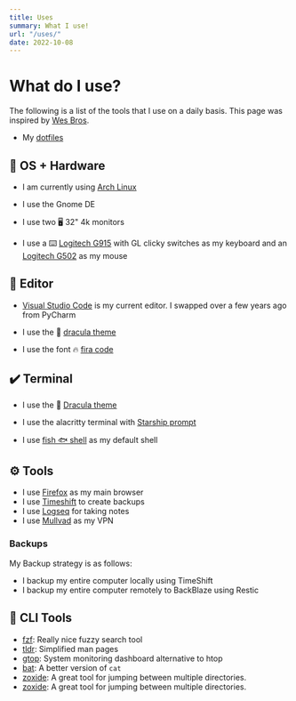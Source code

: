 ```yaml
---
title: Uses
summary: What I use!
url: "/uses/"
date: 2022-10-08
---
```


# What do I use?

The following is a list of the tools that I use on a daily basis. This page
was inspired by [Wes Bros](https://wesbos.com/uses).

- My [dotfiles](https://gitlab.com/hmajid2301/dotfiles)

## 🐧 OS + Hardware

- I am currently using [Arch Linux](https://archlinux.org/)

- I use the Gnome DE

- I use two 🖥️ 32" 4k monitors

- I use a ⌨️ [Logitech G915](https://www.logitechg.com/en-gb/products/gaming-keyboards/g915-low-profile-wireless-mechanical-gaming-keyboard.html) with GL clicky switches as my keyboard and an [Logitech G502](https://www.logitechg.com/en-gb/products/gaming-mice/g502-lightspeed-wireless-gaming-mouse.910-005568.html) as my mouse

## 📑 Editor

- [Visual Studio Code](https://code.visualstudio.com/) is my current editor. I swapped over a few years ago from PyCharm

- I use the 🧛 [dracula theme](https://github.com/dracula/visual-studio-code)

- I use the font 🔥 [fira code](https://github.com/tonsky/FiraCode)

## ✔️ Terminal

- I use the 🧛 [Dracula theme](https://draculatheme.com/gtk)

- I use the alacritty terminal with [Starship prompt](https://starship.rs/)

- I use [fish 🐟 shell](https://fishshell.com/) as my default shell

## ⚙️ Tools

- I use [Firefox](https://www.mozilla.org/en-US/exp/firefox/new/) as my main browser
- I use [Timeshift](https://itsfoss.com/backup-restore-linux-timeshift/) to create backups
- I use [Logseq](https://logseq.com/) for taking notes
- I use [Mullvad](https://mullvad.net/) as my VPN

### Backups

My Backup strategy is as follows:

- I backup my entire computer locally using TimeShift
- I backup my entire computer remotely to BackBlaze using Restic

## 🧰 CLI Tools

- [fzf](https://github.com/junegunn/fzf): Really nice fuzzy search tool
- [tldr](https://github.com/dbrgn/tealdeer): Simplified man pages
- [gtop](https://github.com/aksakalli/gtop): System monitoring dashboard alternative to htop
- [bat](https://github.com/sharkdp/bat): A better version of `cat`
- [zoxide](https://github.com/ajeetdsouza/zoxide): A great tool for jumping between multiple directories.
- [zoxide](https://github.com/ajeetdsouza/zoxide): A great tool for jumping between multiple directories.